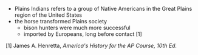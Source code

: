 - Plains Indians refers to a group of Native Americans in the Great Plains region of the United States
- the horse transformed Plains society
	- bison hunters were much more successful
	- imported by Europeans, long before contact [1]

[1] James A. Henretta, *America's History for the AP Course, 10th Ed.*